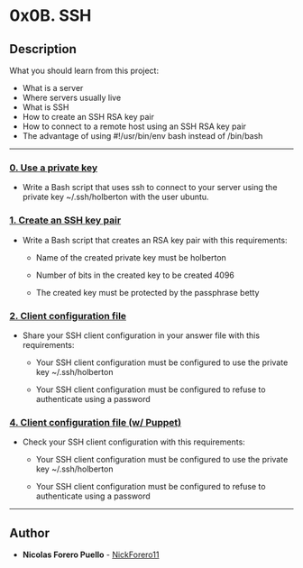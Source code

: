 # 0x0B. SSH

## Description

What you should learn from this project:

* What is a server
* Where servers usually live
* What is SSH
* How to create an SSH RSA key pair
* How to connect to a remote host using an SSH RSA key pair
* The advantage of using  #!/usr/bin/env bash instead of /bin/bash

---

### [0. Use a private key](./0-use_a_private_key)

* Write a Bash script that uses ssh to connect to your server using the private key ~/.ssh/holberton with the user ubuntu.

### [1. Create an SSH key pair](./1-create_ssh_key_pair)

* Write a Bash script that creates an RSA key pair with this requirements:

  * Name of the created private key must be holberton

  * Number of bits in the created key to be created 4096

  * The created key must be protected by the passphrase betty

### [2. Client configuration file](./2-ssh_config)

* Share your SSH client configuration in your answer file with this requirements:

  * Your SSH client configuration must be configured to use the private key ~/.ssh/holberton

  * Your SSH client configuration must be configured to refuse to authenticate using a password

### [4. Client configuration file (w/ Puppet)](./4-puppet_ssh_config.pp)

* Check your SSH client configuration with this requirements:

  * Your SSH client configuration must be configured to use the private key ~/.ssh/holberton

  * Your SSH client configuration must be configured to refuse to authenticate using a password

---

## Author

* **Nicolas Forero Puello** - [NickForero11](https://github.com/NickForero11)
